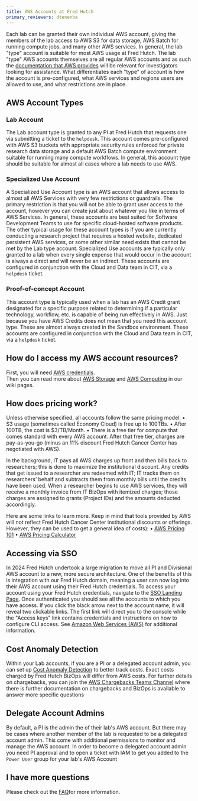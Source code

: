 ```yaml
---
title: AWS Accounts at Fred Hutch
primary_reviewers: dtenenba
---
```

Each lab can be granted their own individual AWS account, giving the members of the lab access to AWS S3 for data storage, AWS Batch for running compute jobs, and many other AWS services.  In general, the lab "type" account is suitable for most AWS usage at Fred Hutch.  The lab "type" AWS accounts themselves are all regular AWS accounts and as such the [documentation that AWS provides](https://docs.aws.amazon.com/index.html?nc2=h_ql_doc_do) will be relevant for investigators looking for assistance.  What differentiates each "type" of account is how the account is pre-configured, what AWS services and regions users are allowed to use, and what restrictions are in place.

## AWS Account Types
### Lab Account

The Lab account type is granted to any PI at Fred Hutch that requests one via submitting a ticket to the `helpdesk`.  This account comes pre-configured with AWS S3 buckets with appropriate security rules enforced for private research data storage and a default AWS Batch compute environment suitable for running many compute workflows. In general, this account type should be suitable for almost all cases where a lab needs to use AWS.  

### Specialized Use Account

A Specialized Use Account type is an AWS account that allows access to almost all AWS Services with very few restrictions or guardrails.  The primary restriction is that you will not be able to grant user access to the account, however you can create just about whatever you like in terms of AWS Services.  In general, these accounts are best suited for Software Development Teams to use for specific cloud-hosted software products.  The other typical usage for these account types is if you are currently conducting a research project that requires a hosted website, dedicated persistent AWS services, or some other similar need exists that cannot be met by the Lab type account.  Specialized Use accounts are typically only granted to a lab when every single expense that would occur in the account is always a direct and will never be an indirect.  These accounts are configured in conjunction with the Cloud and Data team in CIT, via a `helpdesk` ticket.  

### Proof-of-concept Account

This account type is typically used when a lab has an AWS Credit grant designated for a specific purpose related to determining if a particular technology, workflow, etc. is capable of being run effectively in AWS.  Just because you have AWS Credits does not mean that you need this account type.  These are almost always created in the Sandbox environment. These accounts are configured in conjunction with the Cloud and Data team in CIT, via a `helpdesk` ticket.  

## How do I access my AWS account resources?

First, you will need [AWS credentials](/scicomputing/access_credentials/).  
Then you can read more about [AWS Storage](/scicomputing/store_objectstore/) and [AWS Computing](/scicomputing/compute_cloud/) in our wiki pages.  

## How does pricing work?

Unless otherwise specified, all accounts follow the same pricing model:
•	S3 usage (sometimes called Economy Cloud) is free up to 100TBs.
•	After 100TB, the cost is $3/TB/Month. 
•	There is a free tier for compute that comes standard with every AWS account. After that free tier, charges are pay-as-you-go (minus an 11% discount Fred Hutch Cancer Center has negotiated with AWS). 

In the background, IT pays all AWS charges up front and then bills back to researchers; this is done to maximize the institutional discount. Any credits that get issued to a researcher are redeemed with IT; IT tracks them on researchers’ behalf and subtracts them from monthly bills until the credits have been used. When a researcher begins to use AWS services, they will receive a monthly invoice from IT BizOps with itemized charges; those charges are assigned to grants (Project IDs) and the amounts deducted accordingly. 

Here are some links to learn more. Keep in mind that tools provided by AWS will not reflect Fred Hutch Cancer Center institutional discounts or offerings. However, they can be used to get a general idea of costs):
•	[AWS Pricing 101](https://aws.amazon.com/pricing/?aws-products-pricing.sort-by=item.additionalFields.productNameLowercase&aws-products-pricing.sort-order=asc&awsf.Free%20Tier%20Type=*all&awsf.tech-category=*all)
•	[AWS Pricing Calculator](https://calculator.aws/#/?nc2=pr)

## Accessing via SSO

In 2024 Fred Hutch undertook a large migration to move all PI and Divisional AWS account to a new, more secure architecture. One of the benefits of this is integration with our Fred Hutch domain, meaning a user can now log into their AWS account using their Fred Hutch credentials. To access your account using your Fred Hutch credentials, navigate to the [SSO Landing Page](https://d-92674cb6d7.awsapps.com/start). Once authenticated you should see all the accounts to which you have access. If you click the black arrow next to the account name, it will reveal two clickable links. The first link will direct you to the console while the "Access keys" link contains credentials and instructions on how to configure CLI access. See [Amazon Web Services (AWS)](/scicomputing/access_credentials/#amazon-web-services-aws) for additional information.  

## Cost Anomaly Detection
Within your Lab accounts, if you are a PI or a delegated account admin, you can set up [Cost Anomaly Detection](https://docs.aws.amazon.com/cost-management/latest/userguide/getting-started-ad.html) to better track costs. Exact costs charged by Fred Hutch BizOps will differ from AWS costs. For further details on chargebacks, you can join the [AWS Chargebacks Teams Channel](https://teams.microsoft.com/l/channel/19:86nu83-f_YlZdMcyP7OFIKxyW_1DmMWp3woTI90H2bM1@thread.tacv2/General?groupId=24987ba0-f4d9-4a11-8de1-150b4c971610&tenantId=0054a3ea-b394-418b-ad1a-174138231fd6) where there is further documentation on chargebacks and BizOps is available to answer more specific questions

## Delegate Account Admins
By default, a PI is the admin the of their lab's AWS account. But there may be cases where another member of the lab is requested to be a delegated account admin. This come with additional permissions to monitor and manage the AWS account. In order to become a delegated account admin you need PI approval and to open a ticket with IAM to get you added to the `Power User` group for your lab's AWS Account

## I have more questions

Please check out the [FAQ](/scicomputing/store_objectstore/#faq)for more information.
